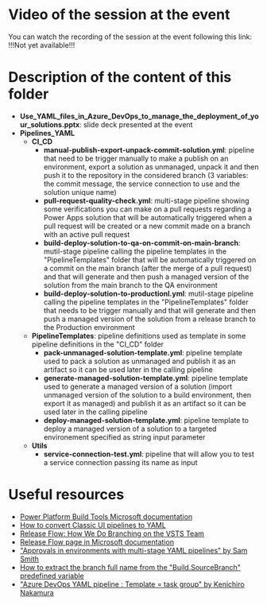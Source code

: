 # Video of the session at the event
You can watch the recording of the session at the event following this link: !!!Not yet available!!!

# Description of the content of this folder
* **Use_YAML_files_in_Azure_DevOps_to_manage_the_deployment_of_your_solutions.pptx**: slide deck presented at the event
* **Pipelines_YAML**
  * **CI_CD**
    * **manual-publish-export-unpack-commit-solution.yml**: pipeline that need to be trigger manually to make a publish on an environment, export a solution as unmanaged, unpack it and then push it to the repository in the considered branch (3 variables: the commit message, the service connection to use and the solution unique name)
    * **pull-request-quality-check.yml**: multi-stage pipeline showing some verifications you can make on a pull requests regarding a Power Apps solution that will be automatically triggered when a pull request will be created or a new commit made on a branch with an active pull request
    * **build-deploy-solution-to-qa-on-commit-on-main-branch**: mutil-stage pipeline calling the pipeline templates in the "PipelineTemplates" folder that will be automatically triggered on a commit on the main branch (after the merge of a pull request) and that will generate and then push a managed version of the solution from the main branch to the QA environment
    * **build-deploy-solution-to-productionl.yml**: mutil-stage pipeline calling the pipeline templates in the "PipelineTemplates" folder that needs to be trigger manually and that will generate and then push a managed version of the solution from a release branch to the Production environment
  * **PipelineTemplates**: pipeline definitions used as template in some pipeline definitions in the "CI_CD" folder
    * **pack-unmanaged-solution-template.yml**: pipeline template used to pack a solution as unmanaged and publish it as an artifact so it can be used later in the calling pipeline
    * **generate-managed-solution-template.yml**: pipeline template used to generate a managed version of a solution (import unmanaged version of the solution to a build environment, then export it as managed) and publish it as an artifact so it can be used later in the calling pipeline
    * **deploy-managed-solution-template.yml**: pipeline template to deploy a managed version of a solution to a targeted environement specified as string input parameter
  * **Utils**
    * **service-connection-test.yml**: pipeline that will allow you to test a service connection passing its name as input

# Useful resources
* [Power Platform Build Tools Microsoft documentation](https://docs.microsoft.com/en-us/power-platform/alm/devops-build-tools)
* [How to convert Classic UI pipelines to YAML](https://devblogs.microsoft.com/premier-developer/converting-classic-azure-devops-pipelines-to-yaml/)
* [Release Flow: How We Do Branching on the VSTS Team](https://aka.ms/releaseflow)
* [Release Flow page in Microsoft documentation](https://docs.microsoft.com/en-us/azure/devops/learn/devops-at-microsoft/release-flow)
* ["Approvals in environments with multi-stage YAML pipelines" by Sam Smith](https://samlearnsazure.blog/2020/02/05/approvals-in-environments/)
* [How to extract the branch full name from the "Build.SourceBranch" predefined variable](https://github.com/microsoft/azure-pipelines-agent/issues/838#issuecomment-641201222)
* ["Azure DevOps YAML pipeline : Template = task group" by Kenichiro Nakamura](https://dev.to/kenakamu/azure-devops-yaml-pipeline-template-task-group-56bb)
